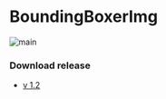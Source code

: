 # BoundingBoxerImg


![main](https://user-images.githubusercontent.com/37008964/95944201-a4b60000-0e22-11eb-8225-972608b484b4.png)

### Download release
* [v 1.2](https://github.com/jms0923/BoundingBoxerImg/releases/tag/v1.2 "releases v1.2")
